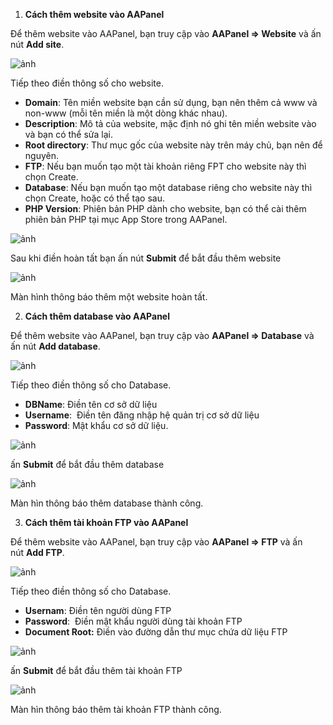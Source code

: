 1. **Cách thêm website vào AAPanel**

Để thêm website vào AAPanel, bạn truy cập vào **AAPanel => Website** và ấn nút **Add site**.

![ảnh](https://user-images.githubusercontent.com/101308077/159175566-78c2f07d-715a-43d6-a54b-12ddbc1f0d8f.png)

Tiếp theo điền thông số cho website.

- **Domain**: Tên miền website bạn cần sử dụng, bạn nên thêm cả www và non-www (mỗi tên miền là một dòng khác nhau).
- **Description**: Mô tả của website, mặc định nó ghi tên miền website vào và bạn có thể sửa lại.
- **Root directory**: Thư mục gốc của website này trên máy chủ, bạn nên để nguyên.
- **FTP**: Nếu bạn muốn tạo một tài khoản riêng FPT cho website này thì chọn Create.
- **Database**: Nếu bạn muốn tạo một database riêng cho website này thì chọn Create, hoặc có thể tạo sau.
- **PHP Version**: Phiên bản PHP dành cho website, bạn có thể cài thêm phiên bản PHP tại mục App Store trong AAPanel.

![ảnh](https://user-images.githubusercontent.com/101308077/159175574-c683f1fe-84b4-4f79-acd3-41c75ae92bd1.png)

Sau khi điền hoàn tất bạn ấn nút **Submit** để bắt đầu thêm website

![ảnh](https://user-images.githubusercontent.com/101308077/159175578-6c9fbb01-46a2-41a0-b936-57b78f661631.png)

Màn hình thông báo thêm một website hoàn tất.

2. **Cách thêm database vào AAPanel**


Để thêm website vào AAPanel, bạn truy cập vào **AAPanel => Database** và ấn nút **Add database**.

![ảnh](https://user-images.githubusercontent.com/101308077/159175584-67fd967e-ce98-4fa1-b59a-d162f611fe37.png)

Tiếp theo điền thông số cho Database.

- **DBName**: Điền tên cơ sở dữ liệu
- **Username**:  Điền tên đăng nhập hệ quản trị cơ sở dữ liệu
- **Password**: Mật khẩu cơ sở dữ liệu.

![ảnh](https://user-images.githubusercontent.com/101308077/159175590-7d81508c-3b28-46a4-a2ab-5d01306779e6.png)

ấn **Submit** để bắt đầu thêm database 

![ảnh](https://user-images.githubusercontent.com/101308077/159175592-f559dd3d-d985-40fa-9d4b-76bcfabe303a.png)

Màn hìn thông báo thêm database thành công.

3. **Cách thêm tài khoản FTP vào AAPanel**


Để thêm website vào AAPanel, bạn truy cập vào **AAPanel => FTP** và ấn nút **Add FTP**.

![ảnh](https://user-images.githubusercontent.com/101308077/159175600-f8f14ac4-d125-4fea-95b8-b498858e9bc8.png)

Tiếp theo điền thông số cho Database.

- **Usernam**: Điền tên người dùng FTP
- **Password**:  Điền mật khẩu người dùng tài khoản FTP
- **Document Root:** Điền vào đường dẫn thư mục chứa dữ liệu FTP

![ảnh](https://user-images.githubusercontent.com/101308077/159175604-a24d2b09-39fb-4dd4-8ef6-8d57de17170e.png)

ấn **Submit** để bắt đầu thêm tài khoản FTP

![ảnh](https://user-images.githubusercontent.com/101308077/159175610-f6323206-ffab-4fda-81ac-7cc2d124af1a.png)

Màn hìn thông báo thêm tài khoản FTP thành công.


